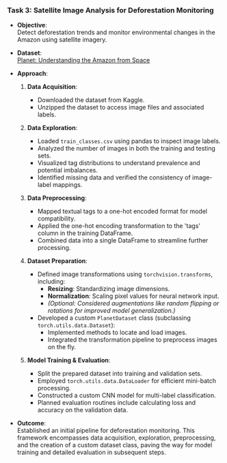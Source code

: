 ### **Task 3: Satellite Image Analysis for Deforestation Monitoring**

- **Objective**:  
  Detect deforestation trends and monitor environmental changes in the Amazon using satellite imagery.

- **Dataset**:  
  [Planet: Understanding the Amazon from Space](https://www.kaggle.com/competitions/planet-understanding-the-amazon-from-space)

- **Approach**:
  1. **Data Acquisition**:  
     - Downloaded the dataset from Kaggle.  
     - Unzipped the dataset to access image files and associated labels.
  
  2. **Data Exploration**:  
     - Loaded `train_classes.csv` using pandas to inspect image labels.  
     - Analyzed the number of images in both the training and testing sets.  
     - Visualized tag distributions to understand prevalence and potential imbalances.  
     - Identified missing data and verified the consistency of image-label mappings.
  
  3. **Data Preprocessing**:  
     - Mapped textual tags to a one-hot encoded format for model compatibility.  
     - Applied the one-hot encoding transformation to the 'tags' column in the training DataFrame.  
     - Combined data into a single DataFrame to streamline further processing.
  
  4. **Dataset Preparation**:  
     - Defined image transformations using `torchvision.transforms`, including:  
       - **Resizing**: Standardizing image dimensions.  
       - **Normalization**: Scaling pixel values for neural network input.  
       - *(Optional: Considered augmentations like random flipping or rotations for improved model generalization.)*
     - Developed a custom `PlanetDataset` class (subclassing `torch.utils.data.Dataset`):  
       - Implemented methods to locate and load images.  
       - Integrated the transformation pipeline to preprocess images on the fly.
  
  5. **Model Training & Evaluation**:  
     - Split the prepared dataset into training and validation sets.  
     - Employed `torch.utils.data.DataLoader` for efficient mini-batch processing.  
     - Constructed a custom CNN model for multi-label classification.  
     - Planned evaluation routines include calculating loss and accuracy on the validation data.
  
- **Outcome**:  
  Established an initial pipeline for deforestation monitoring. This framework encompasses data acquisition, exploration, preprocessing, and the creation of a custom dataset class, paving the way for model training and detailed evaluation in subsequent steps.